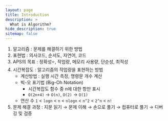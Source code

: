 ```yaml
---
layout: page
title: Introduction
description: >
  What is Algorithm?
hide_description: true
sitemap: false
---
```


1. 알고리즘 : 문제를 해결하기 위한 방법
2. 표현법 : 의사코드, 순서도, 자연어, 코드
3. APS의 목표 : 정확성:star:, 작업량, 메모리 사용량, 단순성, 최적성
4. 시간복잡도 : 알고리즘의 작업량을 표현하는 방법
   - 계산방법 : 실행 시간 측정, 명령문 개수 계산
   - 빅-오 표기법 (Big-Oh Notation)
      - 시간복잡도 함수 중 n에 대한 항만 표시
      - `O(2n+4)` → `O(n)`, `O(2)` → `O(1)`
   - 연산 수 `1` < `logn` < `n` < `nlogn` < `n^2` < `2^n` < `n!`
5. 문제 해결 과정 : 지문 읽기 → 문제 이해 → 손으로 풀기 → 컴퓨터로 풀기 → 디버깅 및 검증